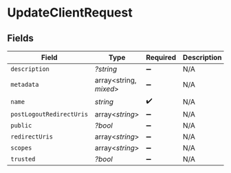 # UpdateClientRequest


## Fields

| Field                    | Type                     | Required                 | Description              |
| ------------------------ | ------------------------ | ------------------------ | ------------------------ |
| `description`            | *?string*                | :heavy_minus_sign:       | N/A                      |
| `metadata`               | array<string, *mixed*>   | :heavy_minus_sign:       | N/A                      |
| `name`                   | *string*                 | :heavy_check_mark:       | N/A                      |
| `postLogoutRedirectUris` | array<*string*>          | :heavy_minus_sign:       | N/A                      |
| `public`                 | *?bool*                  | :heavy_minus_sign:       | N/A                      |
| `redirectUris`           | array<*string*>          | :heavy_minus_sign:       | N/A                      |
| `scopes`                 | array<*string*>          | :heavy_minus_sign:       | N/A                      |
| `trusted`                | *?bool*                  | :heavy_minus_sign:       | N/A                      |
